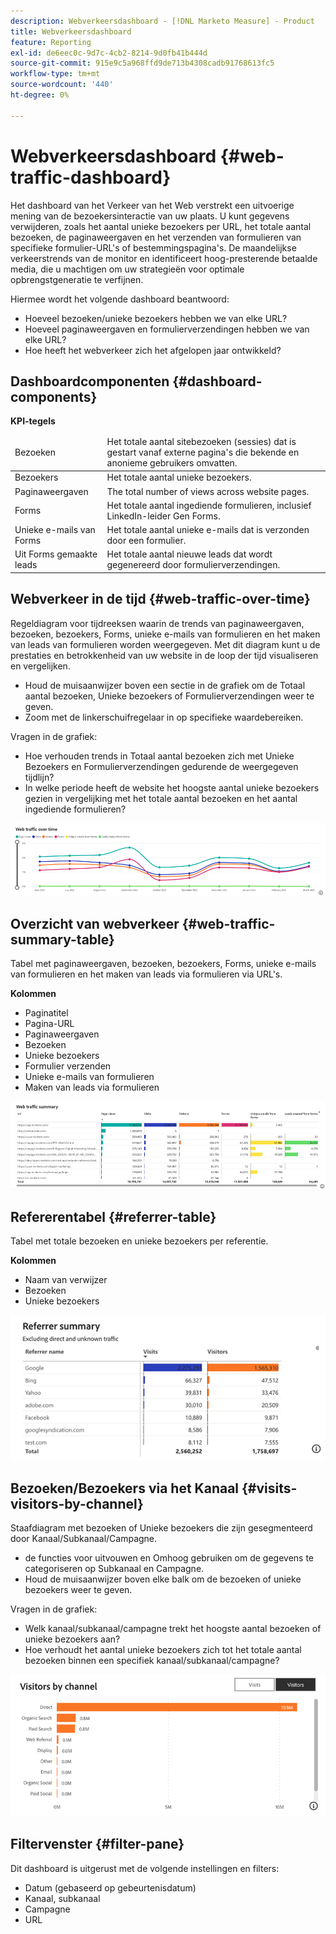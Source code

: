 ```yaml
---
description: Webverkeersdashboard - [!DNL Marketo Measure] - Product
title: Webverkeersdashboard
feature: Reporting
exl-id: de6eec0c-9d7c-4cb2-8214-9d0fb41b444d
source-git-commit: 915e9c5a968ffd9de713b4308cadb91768613fc5
workflow-type: tm+mt
source-wordcount: '440'
ht-degree: 0%

---
```


# Webverkeersdashboard {#web-traffic-dashboard}

Het dashboard van het Verkeer van het Web verstrekt een uitvoerige mening van de bezoekersinteractie van uw plaats. U kunt gegevens verwijderen, zoals het aantal unieke bezoekers per URL, het totale aantal bezoeken, de paginaweergaven en het verzenden van formulieren van specifieke formulier-URL&#39;s of bestemmingspagina&#39;s. De maandelijkse verkeerstrends van de monitor en identificeert hoog-presterende betaalde media, die u machtigen om uw strategieën voor optimale opbrengstgeneratie te verfijnen.

Hiermee wordt het volgende dashboard beantwoord:

* Hoeveel bezoeken/unieke bezoekers hebben we van elke URL?
* Hoeveel paginaweergaven en formulierverzendingen hebben we van elke URL?
* Hoe heeft het webverkeer zich het afgelopen jaar ontwikkeld?

## Dashboardcomponenten {#dashboard-components}

**KPI-tegels**

<table>
<thead>
  <tr>
    <td>Bezoeken</td>
    <td>Het totale aantal sitebezoeken (sessies) dat is gestart vanaf externe pagina's die bekende en anonieme gebruikers omvatten.</td>
  </tr>
</thead>
<tbody>
  <tr>
    <td>Bezoekers</td>
    <td>Het totale aantal unieke bezoekers.</td>
  </tr>
  <tr>
    <td>Paginaweergaven</td>
    <td>The total number of views across website pages.</td>
  </tr>
  <tr>
    <td>Forms</td>
    <td>Het totale aantal ingediende formulieren, inclusief LinkedIn-leider Gen Forms.</td>
  </tr>
  <tr>
    <td>Unieke e-mails van Forms</td>
    <td>Het totale aantal unieke e-mails dat is verzonden door een formulier.</td>
  </tr>
  <tr>
    <td>Uit Forms gemaakte leads</td>
    <td>Het totale aantal nieuwe leads dat wordt gegenereerd door formulierverzendingen.</td>
  </tr>
</tbody>
</table>

## Webverkeer in de tijd {#web-traffic-over-time}

Regeldiagram voor tijdreeksen waarin de trends van paginaweergaven, bezoeken, bezoekers, Forms, unieke e-mails van formulieren en het maken van leads van formulieren worden weergegeven. Met dit diagram kunt u de prestaties en betrokkenheid van uw website in de loop der tijd visualiseren en vergelijken.

* Houd de muisaanwijzer boven een sectie in de grafiek om de Totaal aantal bezoeken, Unieke bezoekers of Formulierverzendingen weer te geven.
* Zoom met de linkerschuifregelaar in op specifieke waardebereiken.

Vragen in de grafiek:

* Hoe verhouden trends in Totaal aantal bezoeken zich met Unieke Bezoekers en Formulierverzendingen gedurende de weergegeven tijdlijn?
* In welke periode heeft de website het hoogste aantal unieke bezoekers gezien in vergelijking met het totale aantal bezoeken en het aantal ingediende formulieren?

![](assets/web-traffic-dashboard-1.png)

## Overzicht van webverkeer {#web-traffic-summary-table}

Tabel met paginaweergaven, bezoeken, bezoekers, Forms, unieke e-mails van formulieren en het maken van leads via formulieren via URL&#39;s.

**Kolommen**

* Paginatitel
* Pagina-URL
* Paginaweergaven
* Bezoeken
* Unieke bezoekers
* Formulier verzenden
* Unieke e-mails van formulieren
* Maken van leads via formulieren

![](assets/web-traffic-dashboard-2.png)

## Refererentabel {#referrer-table}

Tabel met totale bezoeken en unieke bezoekers per referentie.

**Kolommen**

* Naam van verwijzer
* Bezoeken
* Unieke bezoekers

![](assets/web-traffic-dashboard-3.png)

## Bezoeken/Bezoekers via het Kanaal {#visits-visitors-by-channel}

Staafdiagram met bezoeken of Unieke bezoekers die zijn gesegmenteerd door Kanaal/Subkanaal/Campagne.

* de functies voor uitvouwen en Omhoog gebruiken om de gegevens te categoriseren op Subkanaal en Campagne.
* Houd de muisaanwijzer boven elke balk om de bezoeken of unieke bezoekers weer te geven.

Vragen in de grafiek:

* Welk kanaal/subkanaal/campagne trekt het hoogste aantal bezoeken of unieke bezoekers aan?
* Hoe verhoudt het aantal unieke bezoekers zich tot het totale aantal bezoeken binnen een specifiek kanaal/subkanaal/campagne?

![](assets/web-traffic-dashboard-4.png)

## Filtervenster {#filter-pane}

Dit dashboard is uitgerust met de volgende instellingen en filters:

* Datum (gebaseerd op gebeurtenisdatum)
* Kanaal, subkanaal
* Campagne
* URL
